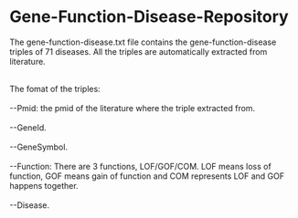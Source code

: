 # Gene-Function-Disease-Repository

The gene-function-disease.txt file contains the gene-function-disease triples of 71 diseases. All the triples are automatically extracted from literature.

<br/>The fomat of the triples:</br>
<br/>--Pmid: the pmid of the literature where the triple extracted from.</br>
<br/>--GeneId.</br>
<br/>--GeneSymbol.</br>
<br/>--Function: There are 3 functions, LOF/GOF/COM. LOF means loss of function, GOF means gain of function and COM represents LOF and GOF happens together.</br>
<br/>--Disease.</br>
